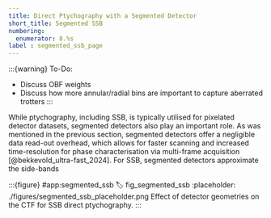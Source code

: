 ```yaml
---
title: Direct Ptychography with a Segmented Detector
short_title: Segmented SSB
numbering:
  enumerator: 8.%s
label : segmented_ssb_page
---
```

:::{warning} To-Do:
- Discuss OBF weights
- Discuss how more annular/radial bins are important to capture aberrated trotters
:::

While ptychography, including SSB, is typically utilised for pixelated detector datasets, segmented detectors also play an important role.
As was mentioned in the previous section, segmented detectors offer a negligible data read-out overhead, which allows for faster scanning and increased time-resolution for phase characterisation via multi-frame acquisition [@bekkevold_ultra-fast_2024].
For SSB, segmented detectors approximate the side-bands 


:::{figure} #app:segmented_ssb
:label: fig_segmented_ssb
:placeholder: ./figures/segmented_ssb_placeholder.png
Effect of detector geometries on the CTF for SSB direct ptychography.
:::
